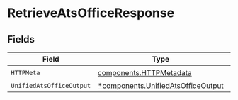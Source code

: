 # RetrieveAtsOfficeResponse


## Fields

| Field                                                                                   | Type                                                                                    | Required                                                                                | Description                                                                             |
| --------------------------------------------------------------------------------------- | --------------------------------------------------------------------------------------- | --------------------------------------------------------------------------------------- | --------------------------------------------------------------------------------------- |
| `HTTPMeta`                                                                              | [components.HTTPMetadata](../../models/components/httpmetadata.md)                      | :heavy_check_mark:                                                                      | N/A                                                                                     |
| `UnifiedAtsOfficeOutput`                                                                | [*components.UnifiedAtsOfficeOutput](../../models/components/unifiedatsofficeoutput.md) | :heavy_minus_sign:                                                                      | N/A                                                                                     |